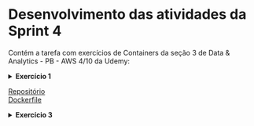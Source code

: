 # Desenvolvimento das atividades da Sprint 4
Contém a tarefa com exercícios de Containers da seção 3 de Data & Analytics - PB - AWS 4/10 da Udemy:


<details>
<summary>
<b>Exercício 1</b>
</summary>

Construa uma imagem a partir de um arquivo de instruções (Dockerfile) que execute o código carguru.py. Após, execute um container a partir da imagem criada.

</details>

[Repositório](https://github.com/telmacarvalho/programa_de_bolsas_compass/tree/main/Docker/Tarefa_Containers/Ex_1)\
[Dockerfile](https://github.com/telmacarvalho/programa_de_bolsas_compass/blob/main/Docker/Tarefa_Containers/Ex_1/Dockerfile)

<details>
<summary>
<b>Exercício 3</b>
</summary>

Agora vamos exercitar a criação de um container que permita receber inputs durante sua execução. Seguem as instruções.

-- Criar novo script Python que implementa o algoritmo a seguir:

1. Receber uma string via input

2. Gerar o hash  da string por meio do algoritmo SHA-1

3. Imprimir o hash em tela, utilizando o método hexdigest

4. Retornar ao passo 1

-- Criar uma imagem Docker chamada mascarar-dados que execute o script Python criado anteriormente

--  Iniciar um container a partir da imagem, enviando algumas palavras para mascaramento

-- Registrar o conteúdo do script Python, arquivo Dockerfile e comando de inicialização do container neste espaço.

</details>